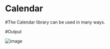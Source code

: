 # Calendar

#The Calendar library can be used in many ways.

#Output

![image](https://github.com/AlexandreSantaAnnaSilva/Calendar/assets/112100416/1ef9a009-5dee-4c0a-ad5e-b9dc697fe4d0)
